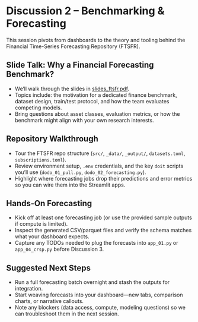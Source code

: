 # Discussion 2 – Benchmarking & Forecasting

This session pivots from dashboards to the theory and tooling behind the Financial Time-Series Forecasting Repository (FTSFR).

## Slide Talk: Why a Financial Forecasting Benchmark?
- We’ll walk through the slides in [slides_ftsfr.pdf](assets/slides_ftsfr.pdf).
- Topics include: the motivation for a dedicated finance benchmark, dataset design, train/test protocol, and how the team evaluates competing models.
- Bring questions about asset classes, evaluation metrics, or how the benchmark might align with your own research interests.

## Repository Walkthrough
- Tour the FTSFR repo structure (`src/`, `_data/`, `_output/`, `datasets.toml`, `subscriptions.toml`).
- Review environment setup, `.env` credentials, and the key `doit` scripts you’ll use (`dodo_01_pull.py`, `dodo_02_forecasting.py`).
- Highlight where forecasting jobs drop their predictions and error metrics so you can wire them into the Streamlit apps.

## Hands-On Forecasting
- Kick off at least one forecasting job (or use the provided sample outputs if compute is limited).
- Inspect the generated CSV/parquet files and verify the schema matches what your dashboard expects.
- Capture any TODOs needed to plug the forecasts into `app_01.py` or `app_04_crsp.py` before Discussion 3.

## Suggested Next Steps
- Run a full forecasting batch overnight and stash the outputs for integration.
- Start weaving forecasts into your dashboard—new tabs, comparison charts, or narrative callouts.
- Note any blockers (data access, compute, modeling questions) so we can troubleshoot them in the next session.
